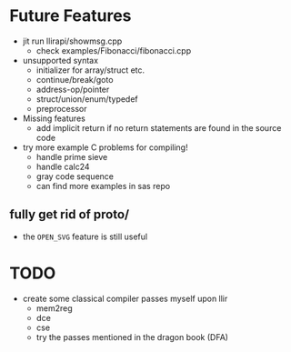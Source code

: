 # Future Features
- jit run llirapi/showmsg.cpp
  - check examples/Fibonacci/fibonacci.cpp
- unsupported syntax
  - initializer for array/struct etc.
  - continue/break/goto
  - address-op/pointer
  - struct/union/enum/typedef
  - preprocessor
- Missing features
  - add implicit return if no return statements are found in the source code
- try more example C problems for compiling!
  - handle prime sieve
  - handle calc24
  - gray code sequence
  - can find more examples in sas repo

## fully get rid of proto/
- the `OPEN_SVG` feature is still useful

# TODO
- create some classical compiler passes myself upon llir 
  - mem2reg
  - dce
  - cse
  - try the passes mentioned in the dragon book (DFA)
   
